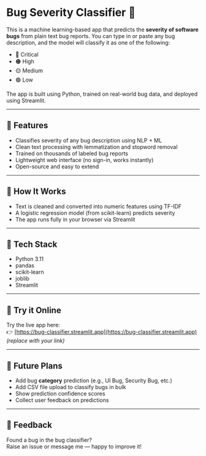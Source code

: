 # Bug Severity Classifier 🐞

This is a machine learning-based app that predicts the **severity of software bugs** from plain text bug reports. You can type in or paste any bug description, and the model will classify it as one of the following:

- 🔴 Critical  
- 🟠 High  
- 🟡 Medium  
- 🟢 Low

The app is built using Python, trained on real-world bug data, and deployed using Streamlit.

---

## 📌 Features

- Classifies severity of any bug description using NLP + ML
- Clean text processing with lemmatization and stopword removal
- Trained on thousands of labeled bug reports
- Lightweight web interface (no sign-in, works instantly)
- Open-source and easy to extend

---

## 🚀 How It Works

- Text is cleaned and converted into numeric features using TF-IDF
- A logistic regression model (from scikit-learn) predicts severity
- The app runs fully in your browser via Streamlit

---

## 🔧 Tech Stack

- Python 3.11  
- pandas  
- scikit-learn  
- joblib  
- Streamlit  

---

## 🧪 Try it Online

Try the live app here:  
👉 [https://bug-classifier.streamlit.app](https://bug-classifier.streamlit.app) *(replace with your link)*

---

## 📌 Future Plans

- Add bug **category** prediction (e.g., UI Bug, Security Bug, etc.)
- Add CSV file upload to classify bugs in bulk
- Show prediction confidence scores
- Collect user feedback on predictions

---

## 📮 Feedback

Found a bug in the bug classifier?  
Raise an issue or message me — happy to improve it!


